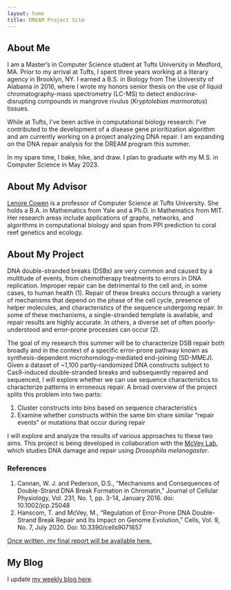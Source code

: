 ```yaml
---
layout: home
title: DREAM Project Site
---
```


## About Me

I am a Master’s in Computer Science student at Tufts University in Medford, MA. Prior to my arrival at Tufts, I spent three years working at a literary agency in Brooklyn, NY. I earned a B.S. in Biology from The University of Alabama in 2016, where I wrote my honors senior thesis on the use of liquid chromatography-mass spectrometry (LC-MS) to detect endocrine-disrupting compounds in mangrove rivulus (*Kryptolebias marmoratus*) tissues.
 
While at Tufts, I’ve been active in computational biology research: I’ve contributed to the development of a disease gene prioritization algorithm and am currently working on a project analyzing DNA repair. I am expanding on the DNA repair analysis for the DREAM program this summer.
 
In my spare time, I bake, hike, and draw. I plan to graduate with my M.S. in Computer Science in May 2023.


## About My Advisor

[Lenore Cowen](http://www.cs.tufts.edu/~cowen/) is a professor of Computer Science at Tufts University. She holds a B.A. in Mathematics from Yale and a Ph.D. in Mathematics from MIT. Her research areas include applications of graphs, networks, and algorithms in computational biology and span from PPI prediction to coral reef genetics and ecology. 

## About My Project

DNA double-stranded breaks (DSBs) are very common and caused by a multitude of events, from chemotherapy treatments to errors in DNA replication. Improper repair can be detrimental to the cell and, in some cases, to human health (1). Repair of these breaks occurs through a variety of mechanisms that depend on the phase of the cell cycle, presence of helper molecules, and characteristics of the sequence undergoing repair. In some of these mechanisms, a single-stranded template is available, and repair results are highly accurate. In others, a diverse set of often poorly-understood and error-prone processes can occur (2). 

The goal of my research this summer will be to characterize DSB repair both broadly and in the context of a specific error-prone pathway known as synthesis-dependent microhomology-mediated end-joining (SD-MMEJ). Given a dataset of ~1,100 partly-randomized DNA constructs subject to Cas9-induced double-stranded breaks and subsequently repaired and sequenced, I will explore whether we can use sequence characteristics to characterize patterns in erroneous repair. A broad overview of the project splits this problem into two parts:

1.	Cluster constructs into bins based on sequence characteristics
2.	Examine whether constructs within the same bin share similar “repair events” or mutations that occur during repair

I will explore and analyze the results of various approaches to these two aims. This project is being developed in collaboration with the [McVey Lab](https://ase.tufts.edu/biology/labs/mcvey/), which studies DNA damage and repair using *Drosophila melanogaster*. 


### References

1.	Cannan, W. J. and Pederson, D.S., “Mechanisms and Consequences of Double-Strand DNA Break Formation in Chromatin,”  Journal of Cellular Physiology, Vol. 231, No. 1, pp. 3-14, January 2016. doi: 10.1002/jcp.25048
2.	Hanscom, T. and McVey, M., “Regulation of Error-Prone DNA Double-Strand Break Repair and Its Impact on Genome Evolution,” Cells, Vol. 9, No. 7, July 2020. Doi: 10.3390/cells9071657

[Once written, my final report will be available here.](files/finalreport.pdf)


## My Blog

I update [my weekly blog here](blog.html).
